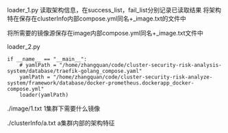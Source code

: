 loader_1.py
读取架构信息，在success_list，fail_list分别记录已读取结果
将架构特在保存在clusterInfo内部compose.yml同名+_image.txt的文件中

将所需要的镜像源保存在image内部compose.yml同名+_image.txt文件中

loader_2.py
```
if __name__ == "__main__":
    # yamlPath = "/home/zhangquan/code/cluster-security-risk-analysis-system/database/traefik-golang_compose.yaml"
    yamlPath = "/home/zhangquan/code/cluster-security-risk-analyze-system/framework/database/docker-prometheus.dockerapp_docker-compose.yml"
    loader(yamlPath)

```

./image/1.txt
1集群下需要什么镜像

./clusterInfo/a.txt
a集群内部的架构特征